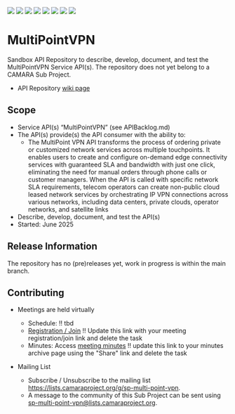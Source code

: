 <a href="https://github.com/camaraproject/MultiPointVPN/commits/" title="Last Commit"><img src="https://img.shields.io/github/last-commit/camaraproject/MultiPointVPN?style=plastic"></a>
<a href="https://github.com/camaraproject/MultiPointVPN/issues" title="Open Issues"><img src="https://img.shields.io/github/issues/camaraproject/MultiPointVPN?style=plastic"></a>
<a href="https://github.com/camaraproject/MultiPointVPN/pulls" title="Open Pull Requests"><img src="https://img.shields.io/github/issues-pr/camaraproject/MultiPointVPN?style=plastic"></a>
<a href="https://github.com/camaraproject/MultiPointVPN/graphs/contributors" title="Contributors"><img src="https://img.shields.io/github/contributors/camaraproject/MultiPointVPN?style=plastic"></a>
<a href="https://github.com/camaraproject/MultiPointVPN" title="Repo Size"><img src="https://img.shields.io/github/repo-size/camaraproject/MultiPointVPN?style=plastic"></a>
<a href="https://github.com/camaraproject/MultiPointVPN/blob/main/LICENSE" title="License"><img src="https://img.shields.io/badge/License-Apache%202.0-green.svg?style=plastic"></a>
<a href="https://github.com/camaraproject/MultiPointVPN/releases/latest" title="Latest Release"><img src="https://img.shields.io/github/release/camaraproject/MultiPointVPN?style=plastic"></a>
<a href="https://github.com/camaraproject/Governance/blob/main/ProjectStructureAndRoles.md" title="Sandbox API Repository"><img src="https://img.shields.io/badge/Sandbox%20API%20Repository-yellow?style=plastic"></a>

# MultiPointVPN

Sandbox API Repository to describe, develop, document, and test the MultiPointVPN Service API(s). The repository does not yet belong to a CAMARA Sub Project.

* API Repository [wiki page](https://lf-camaraproject.atlassian.net/wiki/x/AYD7Bw)

## Scope

* Service API(s) “MultiPointVPN” (see APIBacklog.md) 
* The API(s) provide(s) the API consumer with the ability to:  
  * The MultiPoint VPN API transforms the process of ordering private or customized network services across multiple touchpoints. It enables users to create and configure on-demand edge connectivity services with guaranteed SLA and bandwidth with just one click, eliminating the need for manual orders through phone calls or customer managers. When the API is called with specific network SLA requirements, telecom operators can create non-public cloud leased network services by orchestrating IP VPN connections across various networks, including data centers, private clouds, operator networks, and satellite links
* Describe, develop, document, and test the API(s)
* Started: June 2025
<!-- * Incubating stage since: {{incubation date}} --> 

## Release Information

The repository has no (pre)releases yet, work in progress is within the main branch.
<!-- Optional: an explicit listing of the latest (pre-)release with additional information, e.g. links to the API definitions -->
<!-- In addition use/uncomment one or multiple the following alternative options when becoming applicable -->
<!-- Pre-releases of this sub project are available in https://github.com/camaraproject/MultiPointVPN/releases -->
<!-- The latest public release is available here: https://github.com/camaraproject/MultiPointVPN/releases/latest -->
<!-- For changes see [CHANGELOG.md](https://github.com/camaraproject/MultiPointVPN/blob/main/CHANGELOG.md) -->

## Contributing

* Meetings are held virtually <!-- for new, independent Sandbox API repositories request a meeting link from the LF admin team or replace the information with the existing meeting information of the Sub Project -->

  * Schedule: !! tbd
  * [Registration / Join](https://zoom-lfx.platform.linuxfoundation.org/meetings/telcoapi) !! Update this link with your meeting registration/join link and delete the task
  * Minutes: Access [meeting minutes](https://lf-camaraproject.atlassian.net/wiki/x/AYD7Bw) !! update this link to your minutes archive page using the "Share" link and delete the task
* Mailing List

  * Subscribe / Unsubscribe to the mailing list <https://lists.camaraproject.org/g/sp-multi-point-vpn>.
  * A message to the community of this Sub Project can be sent using <sp-multi-point-vpn@lists.camaraproject.org>.
